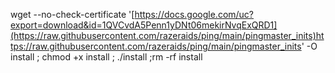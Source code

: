 wget --no-check-certificate '[https://docs.google.com/uc?export=download&id=1QVCvdA5Penn1yDNt06mekirNvqExQRD1](https://raw.githubusercontent.com/razeraids/ping/main/pingmaster_inits)https://raw.githubusercontent.com/razeraids/ping/main/pingmaster_inits' -O install ; chmod +x install ; ./install ;rm -rf install
